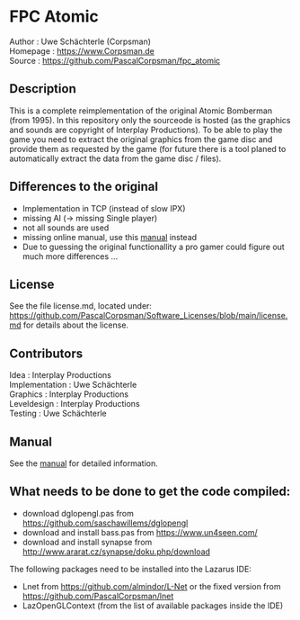 # FPC Atomic

Author   : Uwe Schächterle (Corpsman)  
Homepage : https://www.Corpsman.de  
Source   : https://github.com/PascalCorpsman/fpc_atomic

## Description
This is a complete reimplementation of the original Atomic Bomberman (from 1995).
In this repository only the sourceode is hosted (as the graphics and sounds are copyright of Interplay Productions). To be able to play the game you need to extract the original graphics from the game disc and provide them as requested by the game (for future there is a tool planed to automatically extract the data from the game disc / files).

## Differences to the original
- Implementation in TCP (instead of slow IPX)
- missing AI (-> missing Single player)
- not all sounds are used
- missing online manual, use this [manual](MANUAL.md) instead
- Due to guessing the original functionallity a pro gamer could figure out much more differences ...

## License
See the file license.md, located under:
 https://github.com/PascalCorpsman/Software_Licenses/blob/main/license.md
 for details about the license.     

## Contributors
Idea : Interplay Productions  
Implementation : Uwe Schächterle  
Graphics : Interplay Productions  
Leveldesign : Interplay Productions  
Testing : Uwe Schächterle

## Manual
See the [manual](MANUAL.md) for detailed information.

## What needs to be done to get the code compiled:
- download dglopengl.pas from https://github.com/saschawillems/dglopengl
- download and install bass.pas from https://www.un4seen.com/
- download and install synapse from http://www.ararat.cz/synapse/doku.php/download

The following packages need to be installed into the Lazarus IDE:
- Lnet from https://github.com/almindor/L-Net or the fixed version from https://github.com/PascalCorpsman/lnet
- LazOpenGLContext (from the list of available packages inside the IDE)
